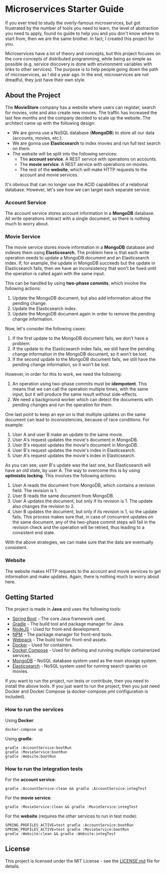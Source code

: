 # Microservices Starter Guide

If you ever tried to study the overly-famous microservices, but got frustrated by the number of tools you need to learn, the level of abstraction you need to apply, found no guide to help you and you don't know where to start from, then we are the same brother. In fact, I created this project for you.

Microservices have a lot of theory and concepts, but this project focuses on the core concepts of distributed programming, while being as simple as possible (e.g. service discovery is done with environment variables with links to other services). The purpose is to help people going down the path of microservices, as I did a year ago. In the end, microservices are not dreadful, they just have their own style.

## About the Project

The **MovieStore** company has a website where users can register, search for movies, vote and also create new movies. The traffic has increased the last few months and the company decided to scale up the website. The architect came up with the following design:
* We are gonna use a NoSQL database (**MongoDB**) to store all our data (accounts, movies, etc.).
* We are gonna use **Elasticsearch** to index movies and run full text search on them.
* The website will be split into the following services:
  * The **account service**. A REST service with operations on accounts.
  * The **movie service**. A REST service with operations on movies.
  * The rest of the **website**, which will make HTTP requests to the account and movie services.
  
It's obvious that can no longer use the ACID capabilities of a relational database. However, let's see how we can target each separate service.
  
### Account Service

The account service stores account information in a **MongoDB** database. All write operations interact with a single document, so there is nothing much to worry about.

### Movie Service

The movie service stores movie information in a **MongoDB** database and indexes them using **Elasticsearch**. The problem here is that each write operation needs to update a MongoDB document and an Elasticsearch index. If, for example, the update in MongoDB succeeds but the update in Elasticsearch fails, then we have an inconsistency that won't be fixed until the operation is called again with the same input.

This can be handled by using **two-phase commits**, which involve the following actions:
1. Update the MongoDB document, but also add information about the pending change.
1. Update the Elasticsearch index.
1. Update the MongoDB document again in order to remove the pending change information.

Now, let's consider the following cases:
1. If the first update to the MongoDB document fails, we don't have a problem.
1. If the update to the Elasticsearch index fails, we still have the pending change information in the MongoDB document, so it won't be lost.
1. If the second update to the MongoDB document fails, we still have the pending change information, so it won't be lost.

However, in order for this to work, we need the following:
1. An operation using two-phase commits must be **idempotent**. This means that we can call the operation multiple times, with the same input, but it will produce the same result without side-effects.
1. We need a background worker which can detect the documents with pending changes and run the operation for them.

One last point to keep an eye on is that multiple updates on the same document can lead to inconsistencies, because of race conditions. For example:
1. User A and user B make an update to the same movie.
1. User A's request updates the movie's document in MongoDB.
1. User B's request updates the movie's document in MongoDB.
1. User B's request updates the movie's index in Elasticsearch.
1. User A's request updates the movie's index in Elasticsearch.

As you can see, user B's update was the last one, but Elasticsearch will have an old state, by user A. The way to overcome this is by using **optimistic locking**. This involves the following actions:
1. User A reads the document from MongoDB, which contains a revision field. The revision is 1.
1. User B reads the same document from MongoDB.
1. User A updates the document, but only if its revision is 1. The update also changes the revision to 2.
1. User B updates the document, but only if its revision is 1, so the update fails.
This process makes sure that, in case of concurrent updates on the same document, any of the two-phase commit steps will fail in the revision check and the operation will be retried, thus leading to a consistent end state.

With the above strategies, we can make sure that the data are eventually consistent.

### Website

The website makes HTTP requests to the account and movie services to get information and make updates. Again, there is nothing much to worry about here.

## Getting Started

The project is made in **Java** and uses the following tools:
* [Spring Boot](http://spring.io/projects/spring-boot) - The core Java framework used.
* [Gradle](https://gradle.org/) - The build tool and package manager for Java.
* [NodeJS](https://nodejs.org/) - Used for front-end development.
* [NPM](https://www.npmjs.com/) - The package manager for front-end tools.
* [Webpack](https://webpack.js.org/) - The build tool for front-end assets.
* [Docker](https://www.docker.com/) - Used for containers.
* [Docker Compose](https://docs.docker.com/compose/) - Used for defining and running multiple containerized services.
* [MongoDB](https://www.mongodb.com/) - NoSQL database system used as the main storage system.
* [Elasticsearch](https://www.elastic.co/products/elasticsearch) - NoSQL system used for running search queries on movies.

If you want to run the project, run tests or contribute, then you need to install the above tools.
If you just want to run the project, then you just need Docker and Docker Compose (a docker-compose.yml configuration is included).

### How to run the services

Using **Docker**:
```
docker-compose up
```
Using **gradle**:
```
gradle :AccountService:bootRun
gradle :MovieService:bootRun
gradle :Website:bootRun
```

### How to run the integration tests

For the **account service**:
```
gradle :AccountService:clean && gradle :AccountService:integTest
```
For the **movie service**:
```
gradle :MovieService:clean && gradle :MovieService:integTest
```
For the **website** (requires the other services to run in test mode):
```
SPRING_PROFILES_ACTIVE=test gradle :AccountService:bootRun
SPRING_PROFILES_ACTIVE=test gradle :MovieService:bootRun
gradle :Website:clean && gradle :Website:integTest
```

## License

This project is licensed under the MIT License - see the [LICENSE.md](LICENSE.md) file for details.


